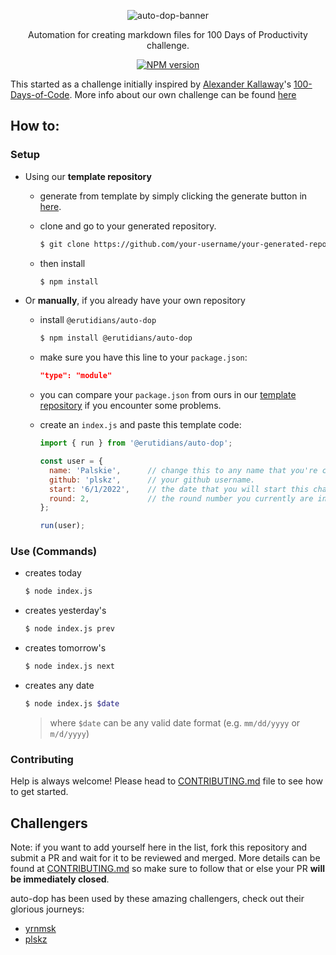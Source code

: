 <div align="center">

  ![auto-dop-banner](https://user-images.githubusercontent.com/57343545/177624833-3deb3e4b-c9c2-4e33-8fe8-a25004376eb7.png)

  <p>Automation for creating markdown files for 100 Days of Productivity challenge.</p>

  <p align="center">
    <a href="https://www.npmjs.com/package/@erutidians/auto-dop"><img src="https://img.shields.io/npm/v/@erutidians/auto-dop?color=c95f8b" alt="NPM version"></a>
  </p>
</div>

This started as a challenge initially inspired by [Alexander Kallaway](https://github.com/Kallaway)'s [100-Days-of-Code](https://github.com/Kallaway/100-days-of-code). More info about our own challenge can be found [here](https://github.com/Erutidians/100-days-of-productivity)

## How to:

### Setup

- Using our **template repository**

  - generate from template by simply clicking the generate button in [here](https://github.com/Erutidians/100-days-of-productivity).
  - clone and go to your generated repository.

    ```bash
    $ git clone https://github.com/your-username/your-generated-repository.git
    ```

  - then install

    ```bash
    $ npm install
    ```

- Or **manually**, if you already have your own repository

  - install `@erutidians/auto-dop`

    ```bash
    $ npm install @erutidians/auto-dop
    ```

  - make sure you have this line to your `package.json`:

    ```json
    "type": "module"
    ```

  - you can compare your `package.json` from ours in our [template repository](https://github.com/Erutidians/100-days-of-productivity) if you encounter some problems.
  - create an `index.js` and paste this template code:

    ```js
    import { run } from '@erutidians/auto-dop';

    const user = {
      name: 'Palskie',      // change this to any name that you're comfortable with.
      github: 'plskz',      // your github username.
      start: '6/1/2022',    // the date that you will start this challenge (e.g. m/d/yyyy)
      round: 2,             // the round number you currently are in. (if omitted, defaults to 1)
    };

    run(user);
    ```

### Use (Commands)

- creates today

  ```bash
  $ node index.js
  ```

- creates yesterday's

  ```bash
  $ node index.js prev
  ```

- creates tomorrow's

  ```bash
  $ node index.js next
  ```

- creates any date

  ```bash
  $ node index.js $date
  ```

  > where `$date` can be any valid date format (e.g. `mm/dd/yyyy` or `m/d/yyyy`)

### Contributing

Help is always welcome! Please head to [CONTRIBUTING.md](./CONTRIBUTING.md) file to see how to get started.

## Challengers

Note: if you want to add yourself here in the list, fork this repository and submit a PR and wait for it to be reviewed and merged. More details can be found at [CONTRIBUTING.md](./CONTRIBUTING.md/#challengers) so make sure to follow that or else your PR **will be immediately closed**.

auto-dop has been used by these amazing challengers, check out their glorious journeys:

- [yrnmsk](https://github.com/yrnmsk/100-days-of-productivity)
- [plskz](https://github.com/plskz/100-days-of-productivity)
